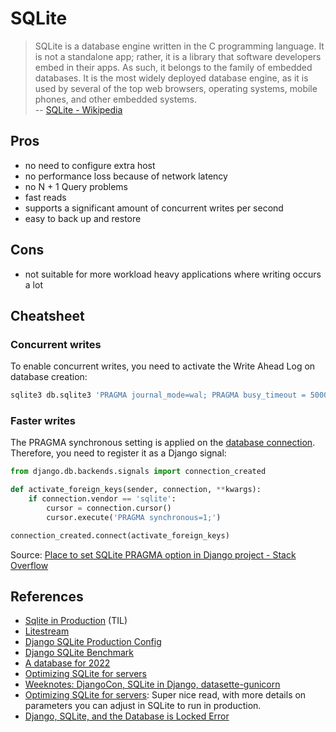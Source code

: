 # SQLite

> SQLite is a database engine written in the C programming language.
> It is not a standalone app; rather, it is a library that software developers embed in their apps.
> As such, it belongs to the family of embedded databases.
> It is the most widely deployed database engine, as it is used by several of the top web browsers, operating systems, mobile phones, and other embedded systems.
> <br>
> -- [SQLite - Wikipedia](https://en.wikipedia.org/wiki/SQLite)

## Pros

- no need to configure extra host
- no performance loss because of network latency
- no N + 1 Query problems
- fast reads
- supports a significant amount of concurrent writes per second
- easy to back up and restore

## Cons

- not suitable for more workload heavy applications where writing occurs a lot

## Cheatsheet

### Concurrent writes

To enable concurrent writes, you need to activate the Write Ahead Log on database creation:

```bash
sqlite3 db.sqlite3 'PRAGMA journal_mode=wal; PRAGMA busy_timeout = 5000;'
```

### Faster writes

The PRAGMA synchronous setting is applied on the [database connection](https://stackoverflow.com/questions/36308801/sqlite3-pragma-synchronous-not-persistent).
Therefore, you need to register it as a Django signal:

```python
from django.db.backends.signals import connection_created

def activate_foreign_keys(sender, connection, **kwargs):
    if connection.vendor == 'sqlite':
        cursor = connection.cursor()
        cursor.execute('PRAGMA synchronous=1;')

connection_created.connect(activate_foreign_keys)
```

Source: [Place to set SQLite PRAGMA option in Django project - Stack Overflow](https://stackoverflow.com/questions/4534992/place-to-set-sqlite-pragma-option-in-django-project/6843199#6843199)

## References

* [Sqlite in Production](/TIL/2023-06-18-sqlite-in-production.md) (TIL)
* [Litestream](/tools/litestream.md)
* [Django SQLite Production Config](https://blog.pecar.me/sqlite-django-config?utm_campaign=Django%2BNewsletter&utm_medium=email&utm_source=Django_Newsletter_238)
* [Django SQLite Benchmark](https://blog.pecar.me/django-sqlite-benchmark?utm_campaign=Django%2BNewsletter&utm_medium=email&utm_source=Django_Newsletter_219)
* [A database for 2022](https://tailscale.com/blog/database-for-2022)
* [Optimizing SQLite for servers](https://kerkour.com/sqlite-for-servers?utm_source=changelog-news)
* [Weeknotes: DjangoCon, SQLite in Django, datasette-gunicorn](https://simonwillison.net/2022/Oct/23/datasette-gunicorn/)
* [Optimizing SQLite for servers](https://kerkour.com/sqlite-for-servers?utm_source=changelog-news): Super nice read, with more details on parameters you can adjust in SQLite to run in production.
* [Django, SQLite, and the Database is Locked Error](https://blog.pecar.me/django-sqlite-dblock?utm_campaign=Django%2BNewsletter&utm_medium=email&utm_source=Django_Newsletter_215)
